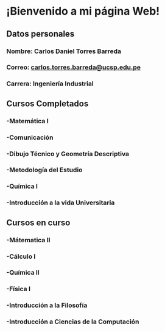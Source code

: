 # **¡Bienvenido a mi página Web!**
## **Datos personales**
### Nombre: Carlos Daniel Torres Barreda
### Correo: carlos.torres.barreda@ucsp.edu.pe
### Carrera: Ingeniería Industrial
## **Cursos Completados**
### -Matemática I
### -Comunicación
### -Dibujo Técnico y Geometría Descriptiva
### -Metodología del Estudio
### -Química I
### -Introducción a la vida Universitaria
## **Cursos en curso**
### -Mátematica II
### -Cálculo I
### -Química II
### -Física I
### -Introducción a la Filosofía
### -Introducción a Ciencias de la Computación

